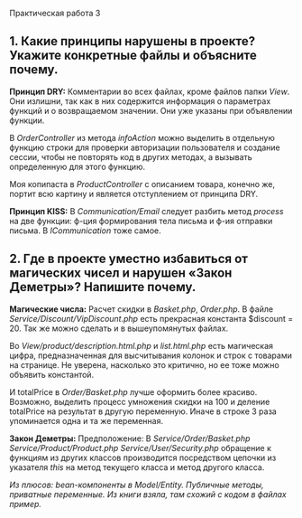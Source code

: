 Практическая работа 3

## 1. Какие принципы нарушены в проекте? Укажите конкретные файлы и объясните почему.

**Принцип DRY:**
Комментарии во всех файлах, кроме файлов папки *View*.
Они излишни, так как в них содержится информация о параметрах функций и о возвращаемом значении. Они уже указаны при объявлении функции.

В *OrderController* из метода *infoAction* можно выделить в отдельную функцию строки для проверки авторизации пользователя и создание сессии, чтобы не повторять код в других методах, а вызывать определенную для этого функцию.

Моя копипаста в *ProductController* с описанием товара, конечно же, портит всю картину и является отступлением от принципа DRY.

**Принцип KISS:**
В *Communication/Email* следует разбить метод *process* на две функции: ф-ция формирования тела письма и ф-ия отправки письма. В *ICommunication* тоже самое.

## 2. Где в проекте уместно избавиться от магических чисел и нарушен «Закон Деметры»? Напишите почему.

**Магические числа:**
Расчет скидки в *Basket.php*, *Order.php*. В файле *Service/Discount/VipDiscount.php* есть прекрасная константа $discount = 20. Так же можно сделать и в вышеупомянутых файлах.

Во *View/product/description.html.php* и *list.html.php* есть магическая цифра, предназначенная для высчитывания колонок и строк с товарами на странице. Не уверена, насколько это критично, но ее тоже можно объявить константой.

И totalPrice в *Order/Basket.php* лучше оформить более красиво. Возможно, выделить процесс умножения скидки на 100 и деление totalPrice на результат в другую переменную. Иначе в строке 3 раза упоминается одна и та же переменная.

**Закон Деметры:**
Предположение: 
В *Service/Order/Basket.php* *Service/Product/Product.php* *Service/User/Security.php* обращение к функциям из других классов производится посредством цепочки из указателя *this* на метод текущего класса и метод другого класса.

*Из плюсов: bean-компоненты в Model/Entity. Публичные методы, приватные переменные. Из книги взяла, там схожий с кодом в файлах пример.*
